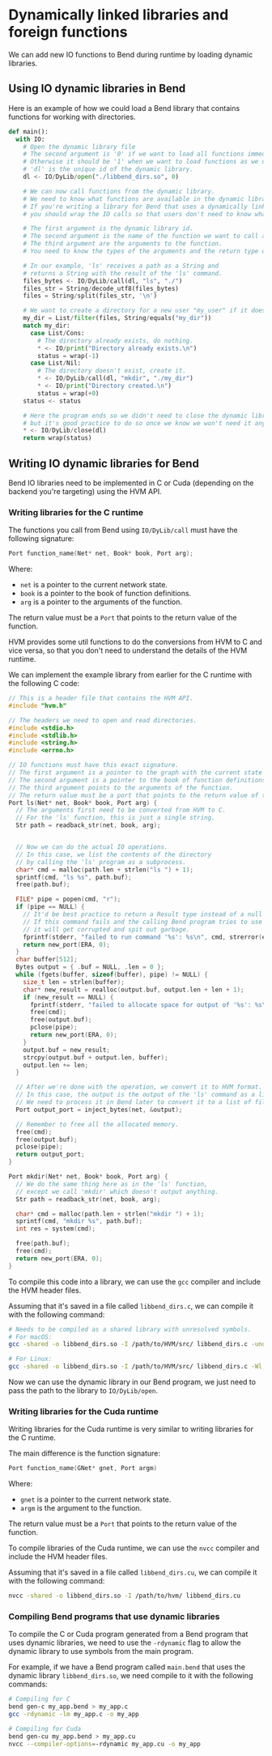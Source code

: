 # Dynamically linked libraries and foreign functions

We can add new IO functions to Bend during runtime by loading dynamic libraries.

## Using IO dynamic libraries in Bend

Here is an example of how we could load a Bend library that contains functions for working with directories.

```py
def main():
  with IO:
    # Open the dynamic library file
    # The second argument is '0' if we want to load all functions immediately.
    # Otherwise it should be '1' when we want to load functions as we use them.
    # 'dl' is the unique id of the dynamic library.
    dl <- IO/DyLib/open("./libbend_dirs.so", 0)

    # We can now call functions from the dynamic library.
    # We need to know what functions are available in the dynamic library.
    # If you're writing a library for Bend that uses a dynamically linked library
    # you should wrap the IO calls so that users don't need to know what's in the dynamic library.

    # The first argument is the dynamic library id.
    # The second argument is the name of the function we want to call as a String.
    # The third argument are the arguments to the function.
    # You need to know the types of the arguments and the return type of the function.

    # In our example, 'ls' receives a path as a String and
    # returns a String with the result of the 'ls' command.
    files_bytes <- IO/DyLib/call(dl, "ls", "./")
    files_str = String/decode_utf8(files_bytes)
    files = String/split(files_str, '\n')

    # We want to create a directory for a new user "my_user" if it doesn't exist.
    my_dir = List/filter(files, String/equals("my_dir"))
    match my_dir:
      case List/Cons:
        # The directory already exists, do nothing.
        * <- IO/print("Directory already exists.\n")
        status = wrap(-1)
      case List/Nil:
        # The directory doesn't exist, create it.
        * <- IO/DyLib/call(dl, "mkdir", "./my_dir")
        * <- IO/print("Directory created.\n")
        status = wrap(+0)
    status <- status

    # Here the program ends so we didn't need to close the dynamic library,
    # but it's good practice to do so once we know we won't need it anymore.
    * <- IO/DyLib/close(dl)
    return wrap(status)
```

## Writing IO dynamic libraries for Bend

Bend IO libraries need to be implemented in C or Cuda (depending on the backend you're targeting) using the HVM API.

### Writing libraries for the C runtime

The functions you call from Bend using `IO/DyLib/call` must have the following signature:

```c
Port function_name(Net* net, Book* book, Port arg);
```

Where:

- `net` is a pointer to the current network state.
- `book` is a pointer to the book of function definitions.
- `arg` is a pointer to the arguments of the function.

The return value must be a `Port` that points to the return value of the function.

HVM provides some util functions to do the conversions from HVM to C and vice versa,
so that you don't need to understand the details of the HVM runtime.

We can implement the example library from earlier for the C runtime with the following C code:

```c
// This is a header file that contains the HVM API.
#include "hvm.h"

// The headers we need to open and read directories.
#include <stdio.h>
#include <stdlib.h>
#include <string.h>
#include <errno.h>

// IO functions must have this exact signature.
// The first argument is a pointer to the graph with the current state of the program.
// The second argument is a pointer to the book of function definitions.
// The third argument points to the arguments of the function.
// The return value must be a port that points to the return value of the function.
Port ls(Net* net, Book* book, Port arg) {
  // The arguments first need to be converted from HVM to C.
  // For the 'ls' function, this is just a single string.
  Str path = readback_str(net, book, arg);


  // Now we can do the actual IO operations.
  // In this case, we list the contents of the directory
  // by calling the 'ls' program as a subprocess.
  char* cmd = malloc(path.len + strlen("ls ") + 1);
  sprintf(cmd, "ls %s", path.buf);
  free(path.buf);

  FILE* pipe = popen(cmd, "r");
  if (pipe == NULL) {
    // It'd be best practice to return a Result type instead of a null value (ERA).
    // If this command fails and the calling Bend program tries to use the result,
    // it will get corrupted and spit out garbage.
    fprintf(stderr, "failed to run command '%s': %s\n", cmd, strerror(errno));
    return new_port(ERA, 0);
  }
  char buffer[512];
  Bytes output = { .buf = NULL, .len = 0 };
  while (fgets(buffer, sizeof(buffer), pipe) != NULL) {
    size_t len = strlen(buffer);
    char* new_result = realloc(output.buf, output.len + len + 1);
    if (new_result == NULL) {
      fprintf(stderr, "failed to allocate space for output of '%s': %s\n", cmd, strerror(errno));
      free(cmd);
      free(output.buf);
      pclose(pipe);
      return new_port(ERA, 0);
    }
    output.buf = new_result;
    strcpy(output.buf + output.len, buffer);
    output.len += len;
  }

  // After we're done with the operation, we convert it to HVM format.
  // In this case, the output is the output of the 'ls' command as a list of bytes.
  // We need to process it in Bend later to convert it to a list of file names.
  Port output_port = inject_bytes(net, &output);

  // Remember to free all the allocated memory.
  free(cmd);
  free(output.buf);
  pclose(pipe);
  return output_port;
}

Port mkdir(Net* net, Book* book, Port arg) {
  // We do the same thing here as in the 'ls' function,
  // except we call 'mkdir' which doesn't output anything.
  Str path = readback_str(net, book, arg);

  char* cmd = malloc(path.len + strlen("mkdir ") + 1);
  sprintf(cmd, "mkdir %s", path.buf);
  int res = system(cmd);

  free(path.buf);
  free(cmd);
  return new_port(ERA, 0);
}
```

To compile this code into a library, we can use the `gcc` compiler and include the HVM header files.

Assuming that it's saved in a file called `libbend_dirs.c`, we can compile it with the following command:

```sh
# Needs to be compiled as a shared library with unresolved symbols.
# For macOS:
gcc -shared -o libbend_dirs.so -I /path/to/HVM/src/ libbend_dirs.c -undefined dynamic_lookup -fPIC

# For Linux:
gcc -shared -o libbend_dirs.so -I /path/to/HVM/src/ libbend_dirs.c -Wl,--unresolved-symbols=ignore-all -fPIC
```

Now we can use the dynamic library in our Bend program, we just need to pass the path to the library to `IO/DyLib/open`.

### Writing libraries for the Cuda runtime

Writing libraries for the Cuda runtime is very similar to writing libraries for the C runtime.

The main difference is the function signature:

```c++
Port function_name(GNet* gnet, Port argm)
```

Where:

- `gnet` is a pointer to the current network state.
- `argm` is the argument to the function.

The return value must be a `Port` that points to the return value of the function.

To compile libraries of the Cuda runtime, we can use the `nvcc` compiler and include the HVM header files.

Assuming that it's saved in a file called `libbend_dirs.cu`, we can compile it with the following command:

```sh
nvcc -shared -o libbend_dirs.so -I /path/to/hvm/ libbend_dirs.cu
```

### Compiling Bend programs that use dynamic libraries

To compile the C or Cuda program generated from a Bend program that uses dynamic libraries, we need to use the `-rdynamic` flag to allow the dynamic library to use symbols from the main program.

For example, if we have a Bend program called `main.bend` that uses the dynamic library `libbend_dirs.so`, we need compile to it with the following commands:

```sh
# Compiling for C
bend gen-c my_app.bend > my_app.c
gcc -rdynamic -lm my_app.c -o my_app

# Compiling for Cuda
bend gen-cu my_app.bend > my_app.cu
nvcc --compiler-options=-rdynamic my_app.cu -o my_app
```

